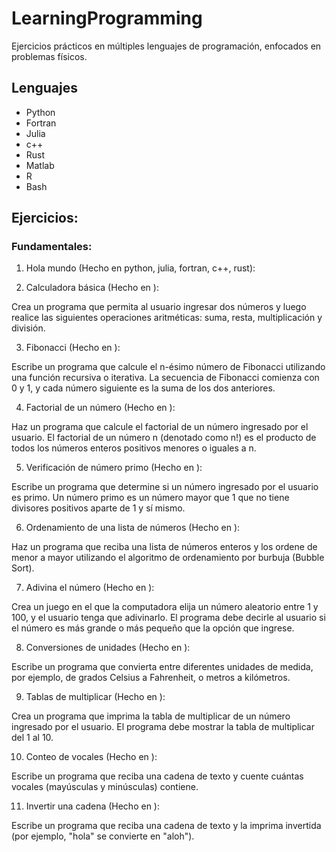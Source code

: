 # LearningProgramming
Ejercicios prácticos en múltiples lenguajes de programación, enfocados en problemas físicos.

## Lenguajes
- Python 
- Fortran 
- Julia 
- c++ 
- Rust 
- Matlab 
- R 
- Bash

## Ejercicios:

### Fundamentales:

1. Hola mundo (Hecho en python, julia, fortran, c++, rust):

2. Calculadora básica (Hecho en ):

Crea un programa que permita al usuario ingresar dos números y luego realice las siguientes operaciones aritméticas: suma, resta, multiplicación y división.

3. Fibonacci (Hecho en ):

Escribe un programa que calcule el n-ésimo número de Fibonacci utilizando una función recursiva o iterativa. La secuencia de Fibonacci comienza con 0 y 1, y cada número siguiente es la suma de los dos anteriores.

4. Factorial de un número (Hecho en ):

Haz un programa que calcule el factorial de un número ingresado por el usuario. El factorial de un número n (denotado como n!) es el producto de todos los números enteros positivos menores o iguales a n.

5. Verificación de número primo (Hecho en ):

Escribe un programa que determine si un número ingresado por el usuario es primo. Un número primo es un número mayor que 1 que no tiene divisores positivos aparte de 1 y sí mismo.

6. Ordenamiento de una lista de números (Hecho en ):

Haz un programa que reciba una lista de números enteros y los ordene de menor a mayor utilizando el algoritmo de ordenamiento por burbuja (Bubble Sort).

7. Adivina el número (Hecho en ):

Crea un juego en el que la computadora elija un número aleatorio entre 1 y 100, y el usuario tenga que adivinarlo. El programa debe decirle al usuario si el número es más grande o más pequeño que la opción que ingrese.

8. Conversiones de unidades (Hecho en ):

Escribe un programa que convierta entre diferentes unidades de medida, por ejemplo, de grados Celsius a Fahrenheit, o metros a kilómetros.

9. Tablas de multiplicar (Hecho en ):

Crea un programa que imprima la tabla de multiplicar de un número ingresado por el usuario. El programa debe mostrar la tabla de multiplicar del 1 al 10.

10. Conteo de vocales (Hecho en ):

Escribe un programa que reciba una cadena de texto y cuente cuántas vocales (mayúsculas y minúsculas) contiene.

11. Invertir una cadena (Hecho en ):

Escribe un programa que reciba una cadena de texto y la imprima invertida (por ejemplo, "hola" se convierte en "aloh").
